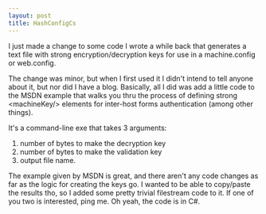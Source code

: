 ```yaml
---
layout: post
title: HashConfigCs
---
```

I just made a change to some code I wrote a while back that generates a text file with strong encryption/decryption keys for use in a machine.config or web.config.

The change was minor, but when I first used it I didn't intend to tell anyone about it, but nor did I have a blog. Basically, all I did was add a little code to the MSDN example that walks you thru the process of defining strong &lt;machineKey/&gt; elements for inter-host forms authentication (among other things).

It's a command-line exe that takes 3 arguments:

1. number of bytes to make the decryption key
2. number of bytes to make the validation key
3. output file name.

The example given by MSDN is great, and there aren't any code changes as far as the logic for creating the keys go. I wanted to be able to copy/paste the results tho, so I added some pretty trivial filestream code to it. If one of you two is interested, ping me. Oh yeah, the code is in C#.